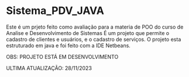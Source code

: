 # Sistema_PDV_JAVA
Este é um prjeto feito como avaliação para a materia de POO do curso de Analise e Desenvolvimento de Sistemas
É um projeto que permite o cadastro de clientes e usuários, e o cadastro de serviços.
O projeto esta estruturado em java e foi feito com a IDE Netbeans.


OBS: PROJETO ESTÁ EM DESENVOLVIMENTO 

ULTIMA ATUALIZAÇÃO: 28/11/2023
